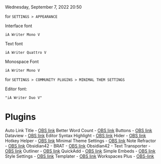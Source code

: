 Wednesday, September  7, 2022 20:50 

for `SETTINGS > APPEARANCE`


Interface font

```
iA Writer Mono V
```

Text font

```
iA Writer Quattro V
```

Monospace Font

```
iA Writer Mono V
```

for `SETTINGS > COMMUNITY PLUGINS > MINIMAL THEM SETTINGS`

Editor font:

```
"iA Writer Duo V"
```

# Plugins
Auto Link Title - [OBS link](obsidian://show-plugin?id=obsidian-auto-link-title)
Better Word Count - [OBS link](obsidian://show-plugin?id=better-word-count)
Buttons - [OBS link](obsidian://show-plugin?id=buttons)
Dataview - [OBS link](obsidian://show-plugin?id=dataview)
Editor Syntax Highlight - [OBS link](obsidian://show-plugin?id=cm-editor-syntax-highlight-obsidian)
Hider - [OBS link](obsidian://show-plugin?id=obsidian-hider)
Hotkey Helper - [OBS link](obsidian://show-plugin?id=hotkey-helper)
Minimal Theme Settings - [OBS link](obsidian://show-plugin?id=obsidian-minimal-settings)
Note Refractor - [OBS link](obsidian://show-plugin?id=note-refactor-obsidian)
Obsidian42 - BRAT - [OBS link](obsidian://show-plugin?id=obsidian42-brat)
Obsidian42 - Text Transporter - [OBS link](obsidian://show-plugin?id=obsidian42-text-transporter)
Outliner - [OBS link](obsidian://show-plugin?id=obsidian-outliner)
QuickAdd - [OBS link](obsidian://show-plugin?id=quickadd)
Simple Embeds - [OBS link](obsidian://show-plugin?id=simple-embeds)
Style Settings - [OBS link](obsidian://show-plugin?id=obsidian-style-settings)
Templater - [OBS link](obsidian://show-plugin?id=templater-obsidian)
Workspaces Plus - [OBS-link](obsidian://show-plugin?id=workspaces-plus)